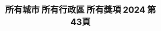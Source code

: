 ---
title: "所有城市 所有行政區 所有獎項 2024 第43頁"
description: "所有城市 所有行政區 所有獎項 2024 獲獎餐廳 第43頁"
keywords:
  - 美食競賽
  - 台灣美食
  - 美食精選
datePublished: "2025-06-30"
dateModified: "2025-07-05"
city: "所有城市"
district: "所有行政區"
award: "所有獎項"
year: "2024"
page: 43
count: 447

restaurants:
  - name: "復空食品"
    city: "桃園市"
    district: "大園區"
    address: "337桃園市大園區三民路一段538號"
    phone: "033936999"
    geo: "25.094836150811577, 121.24959832408382"
    link: "桃園市/大園區/復空食品"
    google_map: "https://maps.app.goo.gl/KWNtgv1CFVoUrb2t9"
    footinder: "https://footinder.com.tw/%e6%a1%83%e5%9c%92%e5%b8%82%e5%a4%a7%e5%9c%92%e5%8d%80/362217/"
    award:
    - name: "台北國際牛肉麵節"
      year: "2024"
  - name: "長榮空廚(股)公司"
    city: "桃園市"
    district: "大園區"
    address: "337桃園市大園區航勤北路3號"
    phone: "033513333"
    geo: "25.08936789337848, 121.24888007887773"
    link: "桃園市/大園區/長榮空廚_股_公司"
    google_map: "https://maps.app.goo.gl/6tAZubAw5QqV2WAx5"
    footinder: ""
    award:
    - name: "台北國際牛肉麵節"
      year: "2024"
  - name: "誠品行旅"
    city: "台北市"
    district: "信義區"
    address: "110台北市信義區菸廠路98號"
    phone: "0266262888"
    geo: "25.04458227840682, 121.56201897364893"
    link: "台北市/信義區/誠品行旅"
    google_map: "https://maps.app.goo.gl/mfRmyRW5sK5dSZCv8"
    footinder: ""
    award:
    - name: "台北國際牛肉麵節"
      year: "2024"
  - name: "煜勳餐飲有限公司"
    city: ""
    district: ""
    address: ""
    phone: ""
    geo: ""
    link: "//煜勳餐飲有限公司"
    google_map: ""
    footinder: ""
    award:
    - name: "台北國際牛肉麵節"
      year: "2024"
  - name: "緒食餐飲股份有限公司"
    city: ""
    district: ""
    address: ""
    phone: ""
    geo: ""
    link: "//緒食餐飲股份有限公司"
    google_map: ""
    footinder: ""
    award:
    - name: "台北國際牛肉麵節"
      year: "2024"
  - name: "趣味飲食國際有限公司"
    city: ""
    district: ""
    address: ""
    phone: ""
    geo: ""
    link: "//趣味飲食國際有限公司"
    google_map: ""
    footinder: ""
    award:
    - name: "台北國際牛肉麵節"
      year: "2024"
  - name: "買多多國際股份有限公司"
    city: ""
    district: ""
    address: ""
    phone: ""
    geo: ""
    link: "//買多多國際股份有限公司"
    google_map: ""
    footinder: ""
    award:
    - name: "台北國際牛肉麵節"
      year: "2024"
  - name: "創鑫生機股份有限公司"
    city: ""
    district: ""
    address: ""
    phone: ""
    geo: ""
    link: "//創鑫生機股份有限公司"
    google_map: ""
    footinder: ""
    award:
    - name: "台北國際牛肉麵節"
      year: "2024"
  - name: "統一企業(股)公司"
    city: ""
    district: ""
    address: ""
    phone: ""
    geo: ""
    link: "//統一企業_股_公司"
    google_map: ""
    footinder: ""
    award:
    - name: "台北國際牛肉麵節"
      year: "2024"
---